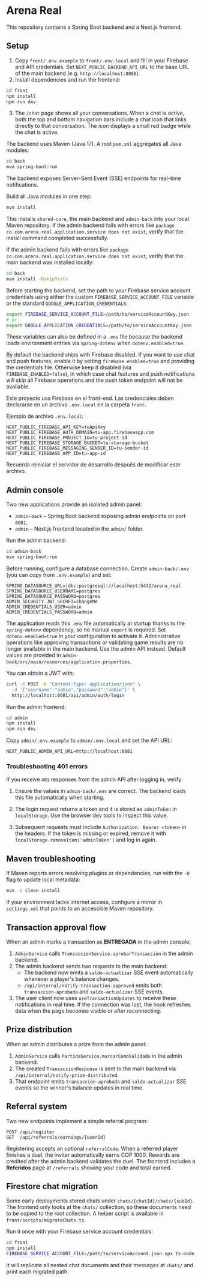 # Arena Real


This repository contains a Spring Boot backend and a Next.js frontend.

## Setup

1. Copy `front/.env.example` to `front/.env.local` and fill in your Firebase and
   API credentials. Set `NEXT_PUBLIC_BACKEND_API_URL` to the base URL of the main
   backend (e.g. `http://localhost:8080`).
2. Install dependencies and run the frontend:

```bash
cd front
npm install
npm run dev
```

3. The `/chat` page shows all your conversations. When a chat is active, both
   the top and bottom navigation bars include a chat icon that links directly to
   that conversation. The icon displays a small red badge while the chat is
   active.

The backend uses Maven (Java 17). A root `pom.xml` aggregates all Java modules:

```bash
cd back
mvn spring-boot:run
```


The backend exposes Server-Sent Event (SSE) endpoints for real-time
notifications.

Build all Java modules in one step:

```bash
mvn install
```

This installs `shared-core`, the main backend and `admin-back` into your local
Maven repository. If the admin backend fails with errors like `package
co.com.arena.real.application.service does not exist`, verify that the install
command completed successfully.

If the admin backend fails with errors like `package co.com.arena.real.application.service does not exist`,
verify that the main backend was installed locally:

```bash
cd back
mvn install -DskipTests
```

Before starting the backend, set the path to your Firebase service account
credentials using either the custom `FIREBASE_SERVICE_ACCOUNT_FILE` variable or
the standard `GOOGLE_APPLICATION_CREDENTIALS`:

```bash
export FIREBASE_SERVICE_ACCOUNT_FILE=/path/to/serviceAccountKey.json
# or
export GOOGLE_APPLICATION_CREDENTIALS=/path/to/serviceAccountKey.json
```

These variables can also be defined in a `.env` file because the backend loads
environment entries via `spring-dotenv` when `dotenv.enabled=true`.

By default the backend ships with Firebase disabled. If you want to use chat and
push features, enable it by setting `firebase.enabled=true` and providing the
credentials file. Otherwise keep it disabled (via `FIREBASE_ENABLED=false`), in
which case chat features and push notifications will skip all Firebase operations
and the push token endpoint will not be available.

Este proyecto usa Firebase en el front-end. Las credenciales deben declararse en un archivo `.env.local` en la carpeta `front`.

Ejemplo de archivo `.env.local`:

```env
NEXT_PUBLIC_FIREBASE_API_KEY=tuApiKey
NEXT_PUBLIC_FIREBASE_AUTH_DOMAIN=tu-app.firebaseapp.com
NEXT_PUBLIC_FIREBASE_PROJECT_ID=tu-project-id
NEXT_PUBLIC_FIREBASE_STORAGE_BUCKET=tu-storage-bucket
NEXT_PUBLIC_FIREBASE_MESSAGING_SENDER_ID=tu-sender-id
NEXT_PUBLIC_FIREBASE_APP_ID=tu-app-id
```

Recuerda reiniciar el servidor de desarrollo después de modificar este archivo.


## Admin console

Two new applications provide an isolated admin panel:

- `admin-back` – Spring Boot backend exposing admin endpoints on port `8081`.
- `admin` – Next.js frontend located in the `admin/` folder.

Run the admin backend:

```bash
cd admin-back
mvn spring-boot:run
```


Before running, configure a database connection. Create `admin-back/.env` (you can copy from `.env.example`) and set:

```env
SPRING_DATASOURCE_URL=jdbc:postgresql://localhost:5432/arena_real
SPRING_DATASOURCE_USERNAME=postgres
SPRING_DATASOURCE_PASSWORD=postgres
ADMIN_SECURITY_JWT_SECRET=changeMe
ADMIN_CREDENTIALS_USER=admin
ADMIN_CREDENTIALS_PASSWORD=admin
```
The application reads this `.env` file automatically at startup thanks to the
`spring-dotenv` dependency, so no manual `export` is required. Set
`dotenv.enabled=true` in your configuration to activate it. Administrative
operations like approving transactions or validating game results are no longer
available in the main backend. Use the admin API instead.
Default values are provided in `admin-back/src/main/resources/application.properties`.

You can obtain a JWT with:

```bash
curl -X POST -H "Content-Type: application/json" \
  -d '{"username":"admin","password":"admin"}' \
  http://localhost:8081/api/admin/auth/login
```

Run the admin frontend:

```bash
cd admin
npm install
npm run dev
```

Copy `admin/.env.example` to `admin/.env.local` and set the API URL:

```env
NEXT_PUBLIC_ADMIN_API_URL=http://localhost:8081
```

### Troubleshooting 401 errors

If you receive `401` responses from the admin API after logging in, verify:

1. Ensure the values in `admin-back/.env` are correct. The backend loads this
   file automatically when starting.

2. The login request returns a token and it is stored as `adminToken` in
   `localStorage`. Use the browser dev tools to inspect this value.
3. Subsequent requests must include `Authorization: Bearer <token>` in the
   headers. If the token is missing or expired, remove it with
   `localStorage.removeItem('adminToken')` and log in again.

## Maven troubleshooting

If Maven reports errors resolving plugins or dependencies, run with the `-U`
flag to update local metadata:

```bash
mvn -U clean install
```

If your environment lacks internet access, configure a mirror in `settings.xml`
that points to an accessible Maven repository.


## Transaction approval flow

When an admin marks a transaction as **ENTREGADA** in the admin console:

1. `AdminService` calls `TransaccionService.aprobarTransaccion` in the admin backend.
2. The admin backend sends two requests to the main backend:
   - The backend now emits a `saldo-actualizar` SSE event automatically whenever a player's balance changes.
   - `/api/internal/notify-transaction-approved` emits both `transaccion-aprobada` and `saldo-actualizar` SSE events.
3. The user client now uses `useTransactionUpdates` to receive these notifications in real time.
   If the connection was lost, the hook refreshes data when the page becomes visible or after reconnecting.

## Prize distribution

When an admin distributes a prize from the admin panel:

1. `AdminService` calls `PartidaService.marcarComoValidada` in the admin backend.
2. The created `TransaccionResponse` is sent to the main backend via `/api/internal/notify-prize-distributed`.
3. That endpoint emits `transaccion-aprobada` and `saldo-actualizar` SSE events so the winner's balance updates in real time.

## Referral system

Two new endpoints implement a simple referral program:

```http
POST /api/register
GET  /api/referrals/earnings/{userId}
```

Registering accepts an optional `referralCode`. When a referred player finishes a duel,
the inviter automatically earns COP 1000. Rewards are credited after the admin
backend validates the duel. The frontend includes a **Referidos** page at `/referrals` showing your code and total earned.
## Firestore chat migration

Some early deployments stored chats under `chats/{chatId}/chats/{subId}`. The frontend only looks at the `chats/` collection, so these documents need to be copied to the root collection. A helper script is available in `front/scripts/migrateChats.ts`.

Run it once with your Firebase service account credentials:

```bash
cd front
npm install
FIREBASE_SERVICE_ACCOUNT_FILE=/path/to/serviceAccount.json npx ts-node scripts/migrateChats.ts
```

It will replicate all nested chat documents and their messages at `chats/` and print each migrated path.
